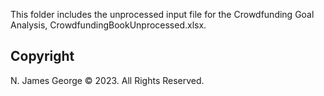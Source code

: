 This folder includes the unprocessed input file for the Crowdfunding Goal Analysis, CrowdfundingBookUnprocessed.xlsx.

## Copyright

N. James George © 2023. All Rights Reserved.
